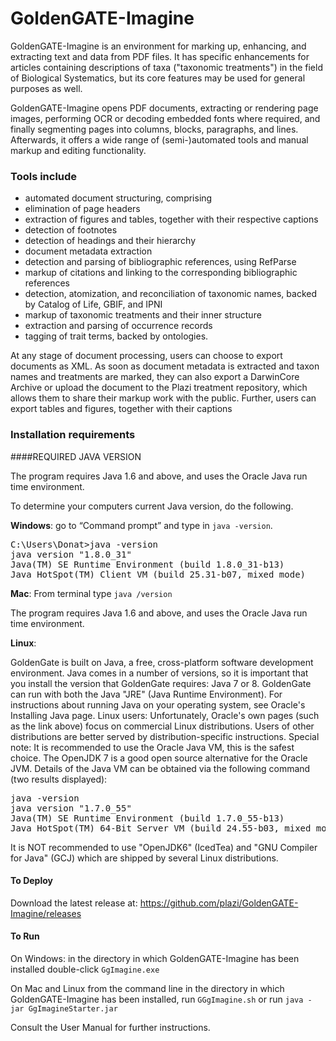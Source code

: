# GoldenGATE-Imagine

GoldenGATE-Imagine is an environment for marking up, enhancing, and extracting text and data from PDF files. It has specific enhancements for articles containing descriptions of taxa ("taxonomic treatments") in the field of Biological Systematics, but its core features may be used for general purposes as well.

GoldenGATE-Imagine opens PDF documents, extracting or rendering page images, performing OCR or decoding embedded fonts where required, and finally segmenting pages into columns, blocks, paragraphs, and lines. Afterwards, it offers a wide range of (semi-)automated tools and manual markup and editing functionality.

### Tools include

* automated document structuring, comprising
 * elimination of page headers
 * extraction of figures and tables, together with their respective captions
 * detection of footnotes
 * detection of headings and their hierarchy
* document metadata extraction
* detection and parsing of bibliographic references, using RefParse
* markup of citations and linking to the corresponding bibliographic references
* detection, atomization, and reconciliation of taxonomic names, backed by Catalog of Life, GBIF, and IPNI
* markup of taxonomic treatments and their inner structure
* extraction and parsing of occurrence records
* tagging of trait terms, backed by ontologies.

At any stage of document processing, users can choose to export documents as XML. As soon as document metadata is extracted and taxon names and treatments are marked, they can also export a DarwinCore Archive or upload the document to the Plazi treatment repository, which allows them to share their markup work with the public. Further, users can export tables and figures, together with their captions

### Installation requirements


####REQUIRED JAVA VERSION

The program requires Java 1.6 and above, and uses the Oracle Java run time environment. 


To determine your computers current Java version, do the following.

**Windows**: go to “Command prompt” and type in `java -version`.

<pre>C:\Users\Donat>java -version
java version "1.8.0_31"
Java(TM) SE Runtime Environment (build 1.8.0_31-b13)
Java HotSpot(TM) Client VM (build 25.31-b07, mixed mode)</pre>


**Mac**: From terminal type `java /version` 

The program requires Java 1.6 and above, and uses the Oracle Java run time environment. 

**Linux**: 

GoldenGate is built on Java, a free, cross-platform software development environment. Java comes in a number of versions, so it is important that you install the version that GoldenGate requires: Java 7 or 8. GoldenGate can run with both the Java "JRE" (Java Runtime Environment). For instructions about running Java on your operating system, see Oracle's Installing Java page.
Linux users: Unfortunately, Oracle's own pages (such as the link above) focus on commercial Linux distributions. Users of other distributions are better served by distribution-specific instructions.
Special note: It is recommended to use the Oracle Java VM, this is the safest choice. The OpenJDK 7 is a good open source alternative for the Oracle JVM.
Details of the Java VM can be obtained via the following command (two results displayed):

<pre>java -version
java version "1.7.0_55"
Java(TM) SE Runtime Environment (build 1.7.0_55-b13)
Java HotSpot(TM) 64-Bit Server VM (build 24.55-b03, mixed mode)</pre>

It is NOT recommended to use "OpenJDK6" (IcedTea) and "GNU Compiler for Java" (GCJ) which are shipped by several Linux distributions.

#### To Deploy

Download the latest release at: https://github.com/plazi/GoldenGATE-Imagine/releases

#### To Run

On Windows: in the directory in which GoldenGATE-Imagine has been installed double-click `GgImagine.exe`

On Mac and Linux from the command line in the directory in which GoldenGATE-Imagine has been installed, run `GGgImagine.sh` or run `java -jar GgImagineStarter.jar`

Consult the User Manual for further instructions.
